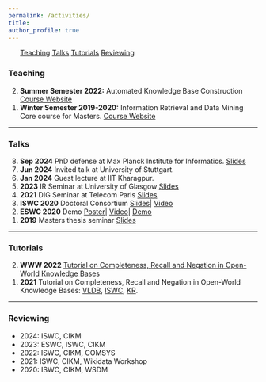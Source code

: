 ```yaml
---
permalink: /activities/
title: 
author_profile: true
---
```


<ul class="small">
	<a href="#teaching">Teaching</a>
	<a href="#talks">Talks</a>
	<a href="#tutorials">Tutorials</a>
	<a href="#reviewing">Reviewing</a>
</ul>


<h3 id="teaching">Teaching</h3>
<ol reversed class="small">
	<li>
		<strong>Summer Semester 2022:</strong> Automated Knowledge Base Construction <br> <a href="https://www.mpi-inf.mpg.de/departments/databases-and-information-systems/teaching/ss2022/akbc">Course Website</a>
	</li>
	<li>
		<strong>Winter Semester 2019-2020:</strong> Information Retrieval and Data Mining <br>
		Core course for Masters. <a href="https://www.mpi-inf.mpg.de/departments/databases-and-information-systems/teaching/ws1920/irdm19">Course Website</a>
	</li>
</ol>

<hr>

<h3 id="talks">Talks</h3>
<ol reversed class="small">
	<li>
		<strong>Sep 2024</strong> PhD defense at Max Planck Institute for Informatics.
		<a href="files/Defense_slides_30.09.2024_Shrestha_Ghosh.pdf">Slides</a>
	</li>
	<li>
		<strong>Jun 2024</strong> Invited talk at University of Stuttgart.
	</li>
	<li>
		<strong>Jan 2024</strong> Guest lecture at IIT Kharagpur.
	</li>
	<li>
		<strong>2023</strong> IR Seminar at University of Glasgow
		<a href="https://docs.google.com/presentation/d/11lycJDr44rX1nZxDT4FBHEasdMstCbR5DT1aXbVRm8Y/edit?usp=sharing">Slides</a>
	</li>
	<li>
		<strong>2021</strong> DIG Seminar at Telecom Paris
		<a href="https://docs.google.com/presentation/d/1JCETTSArnAUUTmMOOFRLsSvG9iBlzQU0ib2HkvDc350/edit?usp=sharing">Slides</a>
	</li>
	<li>
		<strong>ISWC 2020</strong> Doctoral Consortium 
		<a href="/files/ISWC_2020_slides.pdf">Slides</a>|
		<a href="https://drive.google.com/file/d/1-HhFCuK9e8iyWr33NxV0Imy8SK1_v_Fa/view?usp=sharing">Video</a>
	</li>
	<li>
		<strong>ESWC 2020</strong> Demo 
		<a href="/files/ESWC_2020.pdf">Poster</a>|
		<a href="https://drive.google.com/file/d/1Uw5wWPuGpfuXuD3HXawvs_uqyPQv98gU/view?usp=sharing">Video</a>|
		<a href="https://counqer.mpi-inf.mpg.de/spo/">Demo</a>
	</li>
	<li>
		<strong>2019</strong> Masters thesis seminar
		<a href="/files/MSc_2019.pdf">Slides</a>
	</li>
</ol>

<hr>

<h3 id="tutorials">Tutorials</h3>
<ol reversed class="small">
	<li>
		<strong>WWW 2022</strong>
		<a href="https://www2022.thewebconf.org/tutorials/">Tutorial on Completeness, Recall and Negation in Open-World Knowledge Bases</a>
	</li>
	<li>
		<strong>2021</strong> Tutorial on Completeness, Recall and Negation in Open-World Knowledge Bases: 
		<a href="https://vldb.org/2021/?program-schedule-tutorials">VLDB</a>, <a href="https://iswc2021.semanticweb.org/tutorial-schedule">ISWC</a>, <a href="https://kr2021.kbsg.rwth-aachen.de/static/program/4/">KR</a>.
	</li>
</ol>

<hr>

<h3 id="reviewing">Reviewing</h3>
<ul reversed class="small">
	<li>2024: ISWC, CIKM</li>
	<li>2023: ESWC, ISWC, CIKM</li>
	<li>2022: ISWC, CIKM, COMSYS</li>
	<li>2021: ISWC, CIKM, Wikidata Workshop</li>
	<li>2020: ISWC, CIKM, WSDM</li>
</ul>
